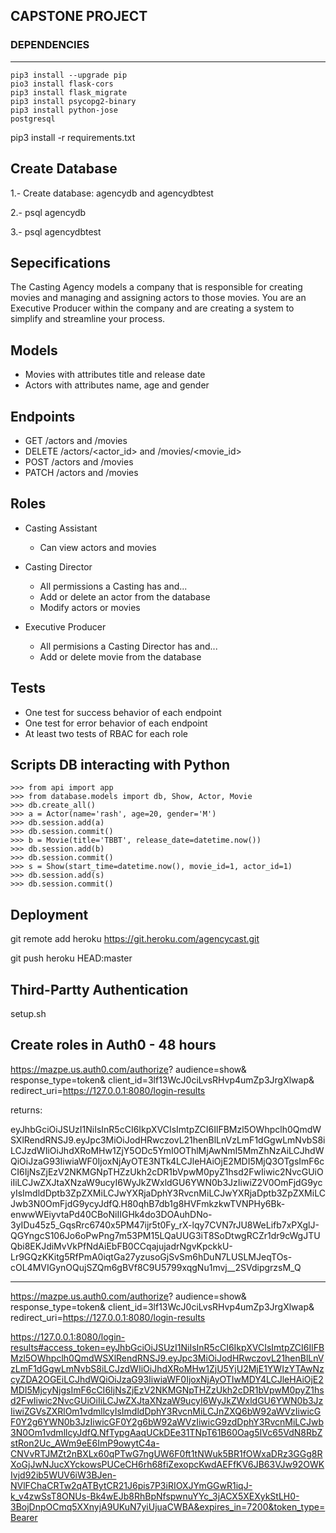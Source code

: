## CAPSTONE PROJECT

### DEPENDENCIES
---
```
pip3 install --upgrade pip
pio3 install flask-cors
pip3 install flask_migrate
pip3 install psycopg2-binary
pip3 install python-jose
postgresql 
```
pip3 install -r requirements.txt

## Create Database
1.- Create database: agencydb and agencydbtest

2.- psql agencydb

3.- psql agencydbtest

## Sepecifications

The Casting Agency models a company that is responsible for creating movies and managing and assigning actors to those movies. You are an Executive Producer within the company and are creating a system to simplify and streamline your process.

## Models
*   Movies with attributes title and release date
*   Actors with attributes name, age and gender

## Endpoints
*   GET /actors and /movies
*   DELETE /actors/<actor_id> and /movies/<movie_id>
*   POST /actors and /movies
*   PATCH /actors and /movies

## Roles
*   Casting Assistant
    *   Can view actors and movies

*   Casting Director
    *   All permissions a Casting has and...
    *   Add or delete an actor from the database
    *   Modify actors or movies

*   Executive Producer
    *   All permisions a Casting Director has and...
    *   Add or delete movie from the database

## Tests
*   One test for success behavior of each endpoint
*   One test for error behavior of each endpoint
*   At least two tests of RBAC for each role


## Scripts DB interacting with Python
```
>>> from api import app
>>> from database.models import db, Show, Actor, Movie
>>> db.create_all()
>>> a = Actor(name='rash', age=20, gender='M')
>>> db.session.add(a)
>>> db.session.commit()
>>> b = Movie(title='TBBT', release_date=datetime.now())
>>> db.session.add(b)
>>> db.session.commit()
>>> s = Show(start_time=datetime.now(), movie_id=1, actor_id=1)
>>> db.session.add(s)
>>> db.session.commit()
```

## Deployment

git remote add heroku https://git.heroku.com/agencycast.git

git push heroku HEAD:master




## Third-Partty Authentication

setup.sh


## Create roles in Auth0 - 48 hours
https://mazpe.us.auth0.com/authorize?
  audience=show&
  response_type=token&
  client_id=3lf13WcJ0ciLvsRHvp4umZp3JrgXlwap&
  redirect_uri=https://127.0.0.1:8080/login-results

returns:

eyJhbGciOiJSUzI1NiIsInR5cCI6IkpXVCIsImtpZCI6IlFBMzl5OWhpclh0QmdWSXlRendRNSJ9.eyJpc3MiOiJodHRwczovL21henBlLnVzLmF1dGgwLmNvbS8iLCJzdWIiOiJhdXRoMHw1ZjY5ODc5YmI0OThlMjAwNmI5MmZhNzAiLCJhdWQiOiJzaG93IiwiaWF0IjoxNjAyOTE3NTk4LCJleHAiOjE2MDI5MjQ3OTgsImF6cCI6IjNsZjEzV2NKMGNpTHZzUkh2cDR1bVpwM0pyZ1hsd2FwIiwic2NvcGUiOiIiLCJwZXJtaXNzaW9ucyI6WyJkZWxldGU6YWN0b3JzIiwiZ2V0OmFjdG9ycyIsImdldDptb3ZpZXMiLCJwYXRjaDphY3RvcnMiLCJwYXRjaDptb3ZpZXMiLCJwb3N0OmFjdG9ycyJdfQ.H80qhB7db1g8HVFmkzkwTVNPHy6Bk-enwwWEiyvtaPd40CBoNiIIGHk4do3DOAuhDNo-3yIDu45z5_GqsRrc6740x5PM47ijr5t0Fy_rX-lqy7CVN7rJU8WeLifb7xPXglJ-QGYngcS106Jo6oPwPng7m53PM15LQaUUG3iT8SoDtwgRCZr1dr9cWgJTUQbi8EKJdiMvVkPfNdAiEbFB0CCqajujadrNgvKpckkU-Lr9GQzKKitg5RfPmA0iqtGa27yzusoGjSvSm6hDuN7LUSLMJeqTOs-cOL4MVIGynOQujSZQm6gBVf8C9U5799xqgNu1mvj__2SVdipgrzsM_Q

-----------------------------------------------------------------------

https://mazpe.us.auth0.com/authorize?
  audience=show&
  response_type=token&
  client_id=3lf13WcJ0ciLvsRHvp4umZp3JrgXlwap&
  redirect_uri=https://127.0.0.1:8080/login-results

https://127.0.0.1:8080/login-results#access_token=eyJhbGciOiJSUzI1NiIsInR5cCI6IkpXVCIsImtpZCI6IlFBMzl5OWhpclh0QmdWSXlRendRNSJ9.eyJpc3MiOiJodHRwczovL21henBlLnVzLmF1dGgwLmNvbS8iLCJzdWIiOiJhdXRoMHw1ZjU5YjU2MjE1YWIzYTAwNzcyZDA2OGEiLCJhdWQiOiJzaG93IiwiaWF0IjoxNjAyOTIwMDY4LCJleHAiOjE2MDI5MjcyNjgsImF6cCI6IjNsZjEzV2NKMGNpTHZzUkh2cDR1bVpwM0pyZ1hsd2FwIiwic2NvcGUiOiIiLCJwZXJtaXNzaW9ucyI6WyJkZWxldGU6YWN0b3JzIiwiZGVsZXRlOm1vdmllcyIsImdldDphY3RvcnMiLCJnZXQ6bW92aWVzIiwicGF0Y2g6YWN0b3JzIiwicGF0Y2g6bW92aWVzIiwicG9zdDphY3RvcnMiLCJwb3N0Om1vdmllcyJdfQ.NfTypgAaqUCkDEe31TNpT61B60Oag5IVc65VdN8RbZstRon2Uc_AWm9eE6ImP9owytC4a-CNVvRTJMZt2nBXLx60qPTwG7ngUW6F0ft1tNWuk5BR1fOWxaDRz3GGg8RXoGjJwNJucXYckowsPUCeCH6rh68fiZexopcKwdAEFfKV6JB63VJw92OWKIvjd92ib5WUV6iW3BJen-NVlFChaCRTw2qATBytCR21J6pis7P3iRIOXJYmGGwR1iqJ-k_v4zwSsT8ONUs-Bk4wEJb8RhBpNfspwnuYYc_3jACX5XEXykStLH0-3BojDnpOCmq5XXnyjA9UKuN7yiUjuaCWBA&expires_in=7200&token_type=Bearer





